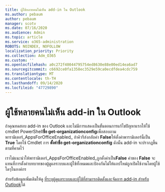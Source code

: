 ```yaml
---
title: ผู้ใช้หลายคนไม่เห็น add-in ใน Outlook
ms.author: pebaum
author: pebaum
manager: scotv
ms.date: 07/16/2020
ms.audience: Admin
ms.topic: article
ms.service: o365-administration
ROBOTS: NOINDEX, NOFOLLOW
localization_priority: Priority
ms.collection: Adm_O365
ms.custom: ''
ms.openlocfilehash: a0c272f40044795754ed8630e88e00ed14ea6ad7
ms.sourcegitcommit: c6692ce0fa1358ec3529e59ca0ecdfdea4cdc759
ms.translationtype: MT
ms.contentlocale: th-TH
ms.lasthandoff: 09/14/2020
ms.locfileid: "47729890"
---
```

# <a name="multiple-users-not-seeing-add-ins-in-outlook"></a>ผู้ใช้หลายคนไม่เห็น add-in ใน Outlook

ถ้าคุณทดสอบ add-in ของ Outlook และไม่มีการแสดงเป็นขั้นตอนการแก้ไขปัญหาแรกให้ใช้ cmdlet PowerShell**ชื่อ get-organizationconfig**เพื่อสอบถามพารามิเตอร์_AppsForOfficeEnabled_ ถ้าคิวรีส่งกลับค่า **False**ให้ตั้งค่าพารามิเตอร์นี้เป็น **True** โดยใช้ Cmdlet การ **ตั้งค่าชื่อ get-organizationconfig** ดังนั้น add-in จะปรากฏขึ้นตามที่คาดไว้

เราไม่แนะนำให้พารามิเตอร์_AppsForOfficeEnabled_ถูกตั้งค่าเป็น**False** ค่าของ **False** จะแทนที่การตั้งค่าบทบาทของผู้ดูแลระบบและผู้ใช้ทั้งหมดและป้องกันไม่ให้แอปใหม่ถูกเปิดใช้งานโดยผู้ใช้ใดๆในองค์กร

สำหรับข้อมูลเพิ่มเติมให้ดู [ที่ระบุผู้ดูแลระบบและผู้ใช้ที่สามารถติดตั้งและจัดการ add-in สำหรับ Outlook](https://docs.microsoft.com/exchange/clients-and-mobile-in-exchange-online/add-ins-for-outlook/specify-who-can-install-and-manage-add-ins#user-roles)ได้